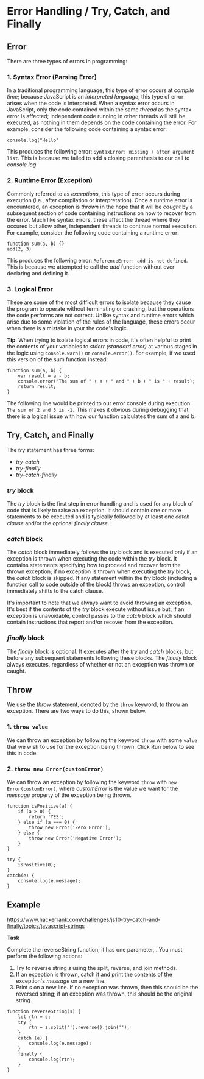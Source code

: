 # Error Handling / Try, Catch, and Finally

## Error
There are three types of errors in programming:

### 1. Syntax Error (Parsing Error)
In a traditional programming language, this type of error occurs at _compile time_; because JavaScript is an _interpreted language_, this type of error arises when the code is interpreted. When a syntax error occurs in JavaScript, only the code contained within the same _thread_ as the syntax error is affected; independent code running in other threads will still be executed, as nothing in them depends on the code containing the error. For example, consider the following code containing a syntax error:
```
console.log("Hello" 
```
This produces the following error: `SyntaxError: missing ) after argument list`. This is because we failed to add a closing parenthesis to our call to _console.log_.

### 2. Runtime Error (Exception)
Commonly referred to as _exceptions_, this type of error occurs during execution (i.e., after compilation or interpretation). Once a runtime error is encountered, an exception is _thrown_ in the hope that it will be _caught_ by a subsequent section of code containing instructions on how to recover from the error. Much like syntax errors, these affect the thread where they occured but allow other, independent threads to continue normal execution. For example, consider the following code containing a runtime error:
```
function sum(a, b) {}
add(2, 3) 
```
This produces the following error: `ReferenceError: add is not defined`. This is because we attempted to call the _add_ function without ever declaring and defining it.

### 3. Logical Error
These are some of the most difficult errors to isolate because they cause the program to operate without terminating or crashing, but the operations the code performs are not correct. Unlike syntax and runtime errors which arise due to some violation of the rules of the language, these errors occur when there is a mistake in your the code's logic.

**Tip**: When trying to isolate logical errors in code, it's often helpful to print the contents of your variables to _stderr (standard error)_ at various stages in the logic using `console.warn()` or `console.error()`. For example, if we used this version of the sum function instead:
```
function sum(a, b) {
    var result = a - b;
    console.error("The sum of " + a + " and " + b + " is " + result);
    return result;
}
```
The following line would be printed to our error console during execution: `The sum of 2 and 3 is -1.` This makes it obvious during debugging that there is a logical issue with how our function calculates the sum of a and b.

## Try, Catch, and Finally
The _try_ statement has three forms:

* _try-catch_
* _try-finally_
* _try-catch-finally_

### _try_ block
The _try_ block is the first step in error handling and is used for any block of code that is likely to raise an exception. It should contain one or more statements to be executed and is typically followed by at least one _catch clause_ and/or the optional _finally clause_. 

### _catch_ block
The _catch_ block immediately follows the _try_ block and is executed only if an exception is thrown when executing the code within the _try_ block. It contains statements specifying how to proceed and recover from the thrown exception; if no exception is thrown when executing the _try_ block, the _catch_ block is skipped. If any statement within the _try_ block (including a function call to code outside of the block) throws an exception, control immediately shifts to the catch clause.

It's important to note that we always want to avoid throwing an exception. It's best if the contents of the _try_ block execute without issue but, if an exception is unavoidable, control passes to the _catch_ block which should contain instructions that report and/or recover from the exception.

### _finally_ block
The _finally_ block is optional. It executes after the _try_ and _catch_ blocks, but before any subsequent statements following these blocks. The _finally_ block always executes, regardless of whether or not an exception was thrown or caught.

## Throw
We use the _throw_ statement, denoted by the `throw` keyword, to throw an exception. There are two ways to do this, shown below.

### 1. `throw value`
We can throw an exception by following the keyword `throw` with some `value` that we wish to use for the exception being thrown. Click Run below to see this in code.

### 2. `throw new Error(customError)`
We can throw an exception by following the keyword `throw` with `new Error(customError)`, where _customError_ is the value we want for the _message_ property of the exception being thrown. 

```
function isPositive(a) {
    if (a > 0) {
        return 'YES';
    } else if (a === 0) {
        throw new Error('Zero Error');
    } else {
        throw new Error('Negative Error');
    }    
}

try {
    isPositive(0); 
}
catch(e) {
    console.log(e.message);
}
```
 

## Example
https://www.hackerrank.com/challenges/js10-try-catch-and-finally/topics/javascript-strings

**Task**

Complete the reverseString function; it has one parameter, . You must perform the following actions:

1. Try to reverse string _s_ using the split, reverse, and join methods.
1. If an exception is thrown, catch it and print the contents of the exception's _message_ on a new line.
1. Print _s_ on a new line. If no exception was thrown, then this should be the reversed string; if an exception was thrown, this should be the original string.

```
function reverseString(s) {
    let rtn = s;
    try {
        rtn = s.split('').reverse().join('');
    }
    catch (e) {
        console.log(e.message);
    }
    finally {
        console.log(rtn);
    }   
}
```


